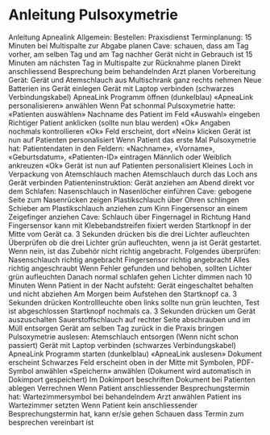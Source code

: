 # Anleitung Pulsoxymetrie

Anleitung Apnealink
Allgemein:
Bestellen: Praxisdienst
Terminplanung:
15 Minuten bei Multispalte zur Abgabe planen
Cave: schauen, dass am Tag vorher, am selben Tag und am Tag nachher Gerät nicht in Gebrauch ist
15 Minuten am nächsten Tag in Multispalte zur Rücknahme planen
Direkt anschliessend Besprechung beim behandelnden Arzt planen
Vorbereitung Gerät:
Gerät und Atemschlauch aus Multischrank ganz rechts nehmen
Neue Batterien ins Gerät einlegen
Gerät mit Laptop verbinden (schwarzes Verbindungskabel)
ApneaLink Programm öffnen (dunkelblau)
«ApneaLink personalisieren» anwählen
Wenn Pat schonmal Pulsoxymetrie hatte:
«Patienten auswählen»
Nachname des Patient im Feld «Auswahl» eingeben
Richtiger Patient anklicken (sollte nun blau werden)
«Ok»
Angaben nochmals kontrollieren
«Ok»
Feld erscheint, dort «Nein» klicken
Gerät ist nun auf Patienten personalisiert
Wenn Patient das erste Mal Pulsoxymetrie hat:
Patientendaten in den Feldern: «Nachname», «Vorname», «Geburtsdatum», «Patienten-ID» eintragen
Männlich oder Weiblich ankreuzen
«Ok»
Gerät ist nun auf Patienten personalisiert
Kleines Loch in Verpackung von Atemschlauch machen
Atemschlauch durch das Loch ans Gerät verbinden
Patienteninstruktion:
Gerät anziehen am Abend direkt vor dem Schlafen:
Nasenschlauch in Nasenlöcher einführen
Cave: gebogene Seite zum Nasenrücken zeigen
Plastikschlauch über Ohren schlingen
Schieber am Plastikschlauch anziehen zum Kinn
Fingersensor an einem Zeigefinger anziehen
Cave: Schlauch über Fingernagel in Richtung Hand
Fingersensor kann mit Klebebandstreifen fixiert werden
Startknopf in der Mitte vom Gerät ca. 3 Sekunden drücken bis die drei Lichter aufleuchten
Überprüfen ob die drei Lichter grün aufleuchten, wenn ja ist Gerät gestartet. Wenn nein, ist das Zubehör nicht richtig angebracht. Folgendes überprüfen:
Nasenschlauch richtig angebracht
Fingersensor richtig angebracht
Alles richtig angeschraubt
Wenn Fehler gefunden und behoben, sollten Lichter grün aufleuchten
Danach normal schlafen gehen
Lichter dimmen nach 10 Minuten
Wenn Patient in der Nacht aufsteht: Gerät eingeschaltet behalten und nicht abziehen
Am Morgen beim Aufstehen den Startknopf ca. 3 Sekunden drücken
Kontrollleuchte oben links sollte nun grün leuchten, Test ist abgeschlossen
Startknopf nochmals ca. 3 Sekunden drücken um Gerät auszuschalten
Sauerstoffschlauch auf rechter Seite abschrauben und im Müll entsorgen
Gerät am selben Tag zurück in die Praxis bringen
Pulsoxymetrie auslesen:
Atemschlauch entsorgen (Wenn nicht schon passiert)
Gerät mit Laptop verbinden (schwarzes Verbindungskabel)
ApneaLink Programm starten (dunkelblau)
«ApneaLink auslesen»
Dokument erscheint
Schwarzes Feld erscheint oben in der Mitte mit Symbolen, PDF-Symbol anwählen
«Speichern» anwählen (Dokument wird automatisch in Dokimport gespeichert)
Im Dokimport beschriften
Dokument bei Patienten ablegen
Verrechnen
Wenn Patient anschliessender Besprechungstermin hat:
Wartezimmersymbol bei behandelndem Arzt anwählen
Patient ins Wartezimmer setzten
Wenn Patient kein anschliessender Besprechungstermin hat, kann er/sie gehen
Schauen dass Termin zum besprechen vereinbart ist
